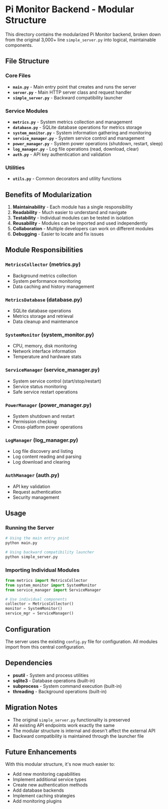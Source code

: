 # Pi Monitor Backend - Modular Structure

This directory contains the modularized Pi Monitor backend, broken down from the original 3,000+ line `simple_server.py` into logical, maintainable components.

## File Structure

### Core Files
- **`main.py`** - Main entry point that creates and runs the server
- **`server.py`** - Main HTTP server class and request handler
- **`simple_server.py`** - Backward compatibility launcher

### Service Modules
- **`metrics.py`** - System metrics collection and management
- **`database.py`** - SQLite database operations for metrics storage
- **`system_monitor.py`** - System information gathering and monitoring
- **`service_manager.py`** - System service control and management
- **`power_manager.py`** - System power operations (shutdown, restart, sleep)
- **`log_manager.py`** - Log file operations (read, download, clear)
- **`auth.py`** - API key authentication and validation

### Utilities
- **`utils.py`** - Common decorators and utility functions

## Benefits of Modularization

1. **Maintainability** - Each module has a single responsibility
2. **Readability** - Much easier to understand and navigate
3. **Testability** - Individual modules can be tested in isolation
4. **Reusability** - Modules can be imported and used independently
5. **Collaboration** - Multiple developers can work on different modules
6. **Debugging** - Easier to locate and fix issues

## Module Responsibilities

### `MetricsCollector` (metrics.py)
- Background metrics collection
- System performance monitoring
- Data caching and history management

### `MetricsDatabase` (database.py)
- SQLite database operations
- Metrics storage and retrieval
- Data cleanup and maintenance

### `SystemMonitor` (system_monitor.py)
- CPU, memory, disk monitoring
- Network interface information
- Temperature and hardware stats

### `ServiceManager` (service_manager.py)
- System service control (start/stop/restart)
- Service status monitoring
- Safe service restart operations

### `PowerManager` (power_manager.py)
- System shutdown and restart
- Permission checking
- Cross-platform power operations

### `LogManager` (log_manager.py)
- Log file discovery and listing
- Log content reading and parsing
- Log download and clearing

### `AuthManager` (auth.py)
- API key validation
- Request authentication
- Security management

## Usage

### Running the Server
```bash
# Using the main entry point
python main.py

# Using backward compatibility launcher
python simple_server.py
```

### Importing Individual Modules
```python
from metrics import MetricsCollector
from system_monitor import SystemMonitor
from service_manager import ServiceManager

# Use individual components
collector = MetricsCollector()
monitor = SystemMonitor()
service_mgr = ServiceManager()
```

## Configuration

The server uses the existing `config.py` file for configuration. All modules import from this central configuration.

## Dependencies

- **psutil** - System and process utilities
- **sqlite3** - Database operations (built-in)
- **subprocess** - System command execution (built-in)
- **threading** - Background operations (built-in)

## Migration Notes

- The original `simple_server.py` functionality is preserved
- All existing API endpoints work exactly the same
- The modular structure is internal and doesn't affect the external API
- Backward compatibility is maintained through the launcher file

## Future Enhancements

With this modular structure, it's now much easier to:
- Add new monitoring capabilities
- Implement additional service types
- Create new authentication methods
- Add database backends
- Implement caching strategies
- Add monitoring plugins
